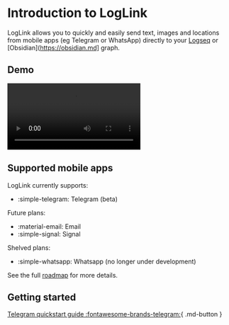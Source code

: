 # Introduction to LogLink

LogLink allows you to quickly and easily send text, images and locations from mobile apps (eg Telegram or WhatsApp) directly to your [Logseq](https://logseq.com/) or [Obsidian](https://obsidian.md] graph.

## Demo

![type:video](./img/LogLink_demo_v3.mp4)

## Supported mobile apps

LogLink currently supports:

- :simple-telegram: Telegram (beta)

Future plans:
- :material-email: Email
- :simple-signal: Signal

Shelved plans:
- :simple-whatsapp: Whatsapp (no longer under development)

See the full [roadmap](/roadmap) for more details.

## Getting started

[Telegram quickstart guide :fontawesome-brands-telegram:](telegram-quickstart){ .md-button }

